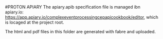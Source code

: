#PROTON APIARY
The apiary.apib specification file is managed ibn apiary.io: https://app.apiary.io/complexeventprocessingcepapicookbook/editor, 
which is locaged at the project root.

The html and pdf files in this folder are generated with fabre and uploaded.

